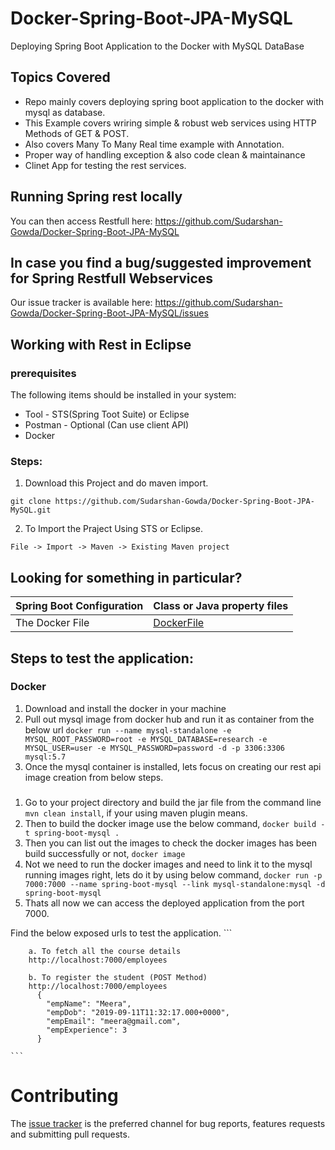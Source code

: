 # Docker-Spring-Boot-JPA-MySQL
Deploying Spring  Boot Application to the Docker with MySQL DataBase

## Topics Covered
* Repo mainly covers deploying spring boot application to the docker with mysql as database.
* This Example covers wriring simple & robust web services using HTTP Methods of GET & POST.
* Also covers Many To Many Real time example with Annotation.
* Proper way of handling exception & also code clean & maintainance
* Clinet App for testing the rest services.


## Running Spring rest locally

You can then access Restfull here: https://github.com/Sudarshan-Gowda/Docker-Spring-Boot-JPA-MySQL


## In case you find a bug/suggested improvement for Spring Restfull Webservices
Our issue tracker is available here: https://github.com/Sudarshan-Gowda/Docker-Spring-Boot-JPA-MySQL/issues


## Working with Rest in Eclipse

### prerequisites
The following items should be installed in your system:
* Tool - STS(Spring Toot Suite) or Eclipse
* Postman - Optional (Can use client API)
* Docker

### Steps:

1) Download this Project and do maven import.
```
git clone https://github.com/Sudarshan-Gowda/Docker-Spring-Boot-JPA-MySQL.git
```
2) To Import the Praject Using STS or Eclipse.
```
File -> Import -> Maven -> Existing Maven project
```


## Looking for something in particular?

|Spring Boot Configuration | Class or Java property files  |
|--------------------------|---|
|The Docker File| [DockerFile](https://github.com/Sudarshan-Gowda/Docker-Spring-Boot-JPA-MySQL/blob/master/Dockerfile) |


## Steps to test the application:

### Docker
1) Download and install the docker in your machine
2) Pull out mysql image from docker hub and run it as container from the below url
 ` docker run --name mysql-standalone -e MYSQL_ROOT_PASSWORD=root -e MYSQL_DATABASE=research -e MYSQL_USER=user -e MYSQL_PASSWORD=password -d -p 3306:3306 mysql:5.7 `
3) Once the mysql container  is installed, lets focus on creating our rest api image creation from below steps.

### 
1) Go to your project directory and build the jar file from the command line `mvn clean install`, if your using maven plugin means.
2) Then to build the docker image use the below command,
    `docker build -t spring-boot-mysql .`
3) Then you can list out the images to check the docker images has been build successfully or not,
   `docker image`
4) Not we need to run the docker images and need to link it to the mysql running images right, lets  do it by using below command,
  `docker run -p 7000:7000 --name spring-boot-mysql --link mysql-standalone:mysql -d spring-boot-mysql`
5) Thats all now we can access the deployed application from the port 7000.

Find the below exposed urls to test the application.
	```	
		
		a. To fetch all the course details
		http://localhost:7000/employees

		b. To register the student (POST Method)
		http://localhost:7000/employees
		  {
		    "empName": "Meera",
		    "empDob": "2019-09-11T11:32:17.000+0000",
		    "empEmail": "meera@gmail.com",
		    "empExperience": 3
		  }
		  
	```
   
# Contributing

The [issue tracker](https://github.com/Sudarshan-Gowda/Spring-Mvc-Rest-API-And-Client-App/issues) is the preferred channel for bug reports, features requests and submitting pull requests.

